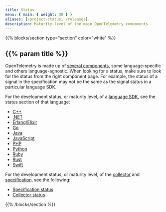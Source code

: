 ```yaml
---
title: Status
menu: { main: { weight: 30 } }
aliases: [/project-status, /releases]
description: Maturity-level of the main OpenTelemetry components
---
```


{{% blocks/section type="section" color="white" %}}

## {{% param title %}}

OpenTelemetry is made up of [several components][main-comp], some
language-specific and others language-agnostic. When looking for a status, make
sure to look for the status from the right component page. For example, the
status of a signal in the specification may not be the same as the signal status
in a particular language SDK.

For the development status, or maturity level, of a [language
SDK](/docs/instrumentation/), see the status section of that language:

<div class="l-primary-buttons mt-0">

- [C++](/docs/instrumentation/cpp/#status-and-releases) 
- [.NET](/docs/instrumentation/net/#status-and-releases) 
- [Erlang/Elixir](/docs/instrumentation/erlang/#status-and-releases) 
- [Go](/docs/instrumentation/go/#status-and-releases) 
- [Java](/docs/instrumentation/java/#status-and-releases) 
- [JavaScript](/docs/instrumentation/js/#status-and-releases) 
- [PHP](/docs/instrumentation/php/#status-and-releases) 
- [Python](/docs/instrumentation/python/#status-and-releases) 
- [Ruby](/docs/instrumentation/ruby/#status-and-releases) 
- [Rust](/docs/instrumentation/rust/#status-and-releases) 
- [Swift](/docs/instrumentation/swift/#status-and-releases) 

</div>

For the development status, or maturity level, of the [collector](/docs/collector/)
and [specification](/docs/reference/specification/), see the following:

<div class="l-primary-buttons mt-0">

- [Specification status](/docs/reference/specification/status/)
- [Collector status](/docs/collector/#status-and-releases)

</div>

[main-comp]: /docs/concepts/components/

{{% /blocks/section %}}
